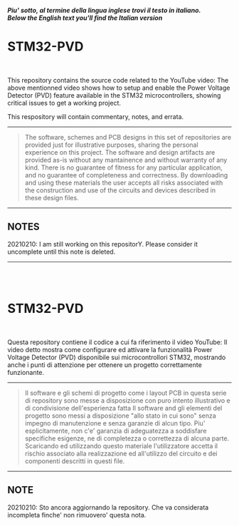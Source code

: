 _**Piu' sotto, al termine della lingua inglese trovi il testo in italiano. </i>**_
_**<br>Below the English text you'll find the Italian version</i>**_
<br>

# STM32-PVD


<br>

This repository contains the source code related to the YouTube video:
The above mentionned video shows how to setup and enable the Power Voltage Detector (PVD) feature available in the STM32 microcontrollers, showing critical issues to get a working project. 

This respository will contain commentary, notes, and errata.

---
> The software, schemes and PCB designs in this set of repositories are provided just for 
> illustrative purposes, sharing the personal experience on this project. 
> The software and design artifacts are provided as-is without any mantainence and without
> warranty of any kind. There is no guarantee of fitness for any particular application, 
> and no guarantee of completeness and correctness. 
> By downloading and using these materials the user accepts all risks associated with the
> construction and use of the circuits and devices described in these design files.

---

## NOTES

20210210: I am still working on this repositorY. Please consider it uncomplete until this note is deleted.

---

<br>
<br>

# STM32-PVD


<br>



Questa repository contiene il codice a cui fa riferimento il video YouTube:
Il video detto mostra come configurare ed attivare la funzionalità Power Voltage Detector (PVD) disponibile sui microcontrollori STM32, mostrando anche i punti di attenzione per ottenere un progetto correttamente funzionante. 

---
> Il software e gli schemi di progetto come i layout PCB in questa serie di repository 
> sono messe a disposizione con puro intento illustrativo e di condivisione dell'esperienza fatta
> Il software and gli elementi del progetto sono messi a disposizione "allo stato in cui sono"
> senza impegno di manutenzione e senza garanzie di alcun tipo. Piu' esplicitamente, non c'e' garanzia di 
> adeguatezza a soddisfare specifiche esigenze, ne di completezza o correttezza di alcuna parte.
> Scaricando ed utilizzando questo materiale l'utilizzatore accetta il rischio associato alla
> realizzazione ed all'utilizzo del circuito e dei componenti descritti in questi file.

---

## NOTE

20210210: Sto ancora aggiornando la repository. Che va considerata incompleta finche' non rimuovero' questa nota. 


